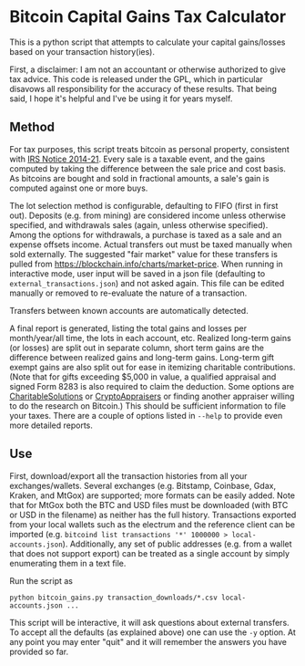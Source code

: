 Bitcoin Capital Gains Tax Calculator
====================================

This is a python script that attempts to calculate your capital gains/losses
based on your transaction history(ies).

First, a disclaimer: I am not an accountant or otherwise authorized to give tax advice.
This code is released under the GPL, which in particular disavows all responsibility for the accuracy of these results.
That being said, I hope it's helpful and I've be using it for years myself.

Method
------

For tax purposes, this script treats bitcoin as personal property,
consistent with [IRS Notice 2014-21](https://www.irs.gov/newsroom/irs-virtual-currency-guidance).
Every sale is a taxable event, and the gains computed by taking the difference between the sale price and cost basis.
As bitcoins are bought and sold in fractional amounts, a sale's gain is computed against one or more buys.

The lot selection method is configurable, defaulting to FIFO (first in first out).
Deposits (e.g. from mining) are considered income unless otherwise specified,
and withdrawals sales (again, unless otherwise specified).
Among the options for withdrawals, a purchase is taxed as a sale and an expense
offsets income.  Actual transfers out must be taxed manually when sold externally.
The suggested "fair market" value for these transfers is pulled from
https://blockchain.info/charts/market-price.
When running in interactive mode, user input will be saved in a json file
(defaulting to `external_transactions.json`) and not asked again.
This file can be edited manually or removed to
re-evaluate the nature of a transaction.

Transfers between known accounts are automatically detected.

A final report is generated, listing the total gains and losses per month/year/all time,
the lots in each account, etc.
Realized long-term gains (or losses) are split out in separate column, short term
gains are the difference between realized gains and long-term gains.
Long-term gift exempt gains are also split out for ease in itemizing charitable
contributions.
(Note that for gifts exceeding $5,000 in value, a qualified appraisal
and signed Form 8283 is also required to claim the deduction.
Some options are [CharitableSolutions](http://charitablesolutionsllc.com/virtual-currency-appraisals/)
or [CryptoAppraisers](http://cryptoappraisers.com/)
or finding another appraiser willing to do the research on Bitcoin.)
This should be sufficient information to file your taxes.
There are a couple of options listed in `--help` to provide even more detailed
reports.


Use
---

First, download/export all the transaction histories from all your exchanges/wallets.
Several exchanges (e.g. Bitstamp, Coinbase, Gdax, Kraken, and MtGox) are supported; more formats can be easily added.
Note that for MtGox both the BTC and USD files must be downloaded (with BTC or USD in the filename) as neither has the full history.
Transactions exported from your local wallets such as the electrum and the reference client can be imported (e.g. `bitcoind list transactions '*' 1000000 > local-accounts.json`).
Additionally, any set of public addresses (e.g. from a wallet that does not support export)
can be treated as a single account by simply enumerating them in a text file.

Run the script as

    python bitcoin_gains.py transaction_downloads/*.csv local-accounts.json ...

This script will be interactive, it will ask questions about external transfers.
To accept all the defaults (as explained above) one can use the `-y` option.
At any point you may enter "quit" and it will remember the answers you have
provided so far.
